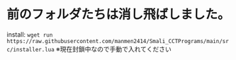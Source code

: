 # 前のフォルダたちは消し飛ばしました。
install: `wget run https://raw.githubusercontent.com/manmen2414/Smali_CCTPrograms/main/src/installer.lua`
※現在封鎖中なので手動で入れてください
